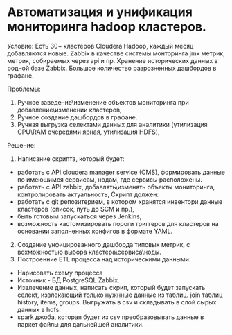 # Автоматизация и унификация мониторинга hadoop кластеров. 
Условие:
Есть 30+ кластеров Cloudera Hadoop, каждый месяц добавляются новые.
Zabbix в качестве системы монторинга jmx метрик, метрик, собираемых через api и пр.
Хранение исторических данных в родной базе Zabbix.
Большое количество разрозненных дашбордов в графане.

Проблемы:
1. Ручное заведение\изменение объектов мониторинга при добавление\изменении кластеров,
2. Ручное создание дашбордов в графане.
3. Ручная выгрузка селектами данных для аналитики (утилизация CPU\RAM очередями ярная, утилизация HDFS),

Решение:
1. Написание скрипта, который будет:
- работать с API cloudera manager service (CMS), формировать данные по имеющимся сервисам, нодам, где сервисы расположены.
- работать с API zabbix, добавлять\изменять объекты мониторинга, контролировать актуальность,
Скрипт должен:
- работать с git репозитерием, в котором хранятся инвентори данные кластеров (список, путь до SCM и пр.),
- быть готовым запускаться через Jenkins,
- возможность кастомизировать пороги триггеров для кластеров на основании заполненных конфигов в формате YAML.
2. Создание унфицированного дашборда типовых метрик, с вохможностью выбора кластера\сервиса\ноды.
3. Построенние ETL процесса над историческими данными:
- Нарисовать схему процесса 
- Источник - БД PostgreSQL Zabbix.
- Извлечение данных, написать скрип, который будет запускать селект, извлекающий только нужнные данные из таблиц. join таблиц history, items, groups. Выгружать в csv и складывать в слой сырых данных в hdfs.
- spark джоба, которая будет из csv преобразовывать данные в паркет файлы для дальнейшей аналитики.
